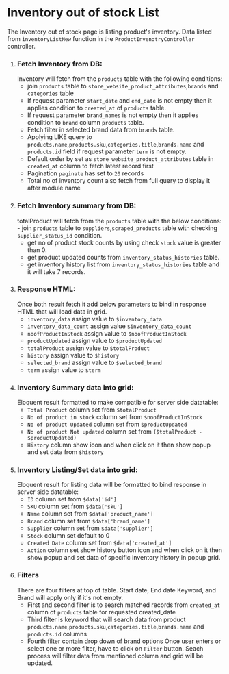 # Inventory out of stock List

The Inventory out of stock page is listing product's inventory. Data listed from `inventoryListNew` function in the `ProductInvenotryController` controller.

1. ### Fetch Inventory from DB:
   Inventory will fetch from the `products` table with the following conditions:
   - join `products` table to `store_website_product_attributes`,`brands` and `categories` table
   - If request parameter `start_date` and `end_date` is not empty then it applies condition to `created_at` of `products` table.
   - If request parameter `brand_names` is not empty then it applies condition to `brand` column `products` table.
   - Fetch filter in selected brand data from `brands` table.
   - Applying LIKE query to `products.name`,`products.sku`,`categories.title`,`brands.name` and `products.id` field if request parameter `term` is not empty.
   - Default order by set as `store_website_product_attributes` table in `created_at` column to fetch latest record first
   - Pagination `paginate` has set to `20` records
   - Total no of inventory count also fetch from full query to display it after module name
2. ### Fetch Inventory summary from DB:
   totalProduct will fetch from the `products` table with the below conditions: - join `products` table to `suppliers`,`scraped_products` table with checking `supplier_status_id` condition.
   - get no of product stock counts by using check `stock` value is greater than 0.
   - get product updated counts from `inventory_status_histories` table.
   - get inventory history list from `inventory_status_histories` table and it will take 7 records.
3. ### Response HTML:
   Once both result fetch it add below parameters to bind in response HTML that will load data in grid.
   - `inventory_data` assign value to `$inventory_data`
   - `inventory_data_count` assign value `$inventory_data_count`
   - `noofProductInStock` assign value to `$noofProductInStock`
   - `productUpdated` assign value to `$productUpdated`
   - `totalProduct` assign value to `$totalProduct`
   - `history` assign value to `$history`
   - `selected_brand` assign value to `$selected_brand`
   - `term` assign value to `$term`
4. ### Inventory Summary data into grid:
   Eloquent result formatted to make compatible for server side datatable:
   - `Total Product` column set from `$totalProduct`
   - `No of product in stock` column set from `$noofProductInStock`
   - `No of product Updated` column set from `$productUpdated`
   - `No of product Not updated` column set from `($totalProduct - $productUpdated)`
   - `History` column show icon and when click on it then show popup and set data from `$history`
5. ### Inventory Listing/Set data into grid:
   Eloquent result for listing data will be formatted to bind response in server side datatable:
   - `ID` column set from `$data['id']`
   - `SKU` column set from `$data['sku']`
   - `Name` column set from `$data['product_name']`
   - `Brand` column set from `$data['brand_name']`
   - `Supplier` column set from `$data['supplier']`
   - `Stock` column set default to 0
   - `Created Date` column set from `$data['created_at']`
   - `Action` column set show history button icon and when click on it then show popup and set data of specific inventory history in popup grid.
6. ### Filters
   There are four filters at top of table. Start date, End date Keyword, and Brand will apply only if it's not empty.
   - First and second filter is to search matched records from `created_at` column of `products` table for requested created_date
   - Third filter is keyword that will search data from product `products.name`,`products.sku`,`categories.title`,`brands.name` and `products.id` columns
   - Fourth filter contain drop down of brand options
     Once user enters or select one or more filter, have to click on `Filter` button.
     Seach process will filter data from mentioned column and grid will be updated.